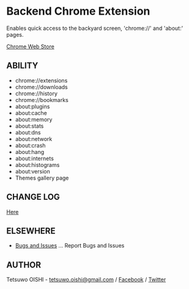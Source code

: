 Backend Chrome Extension
========================

Enables quick access to the backyard screen, 'chrome://' and 'about:' pages.

[Chrome Web Store](https://chrome.google.com/webstore/detail/eiingmhoibigiplopcmepmahoihedjnk)


ABILITY
-------
- chrome://extensions
- chrome://downloads
- chrome://history
- chrome://bookmarks
- about:plugins
- about:cache
- about:memory
- about:stats
- about:dns
- about:network
- about:crash
- about:hang
- about:internets
- about:histograms
- about:version
- Themes gallery page


CHANGE LOG
----------

[Here](https://github.com/tetsuwo/backend-chrome.ext/blob/master/CHANGELOG.md)


ELSEWHERE
---------

- [Bugs and Issues](https://github.com/tetsuwo/backend-chrome.ext/issues)
  ... Report Bugs and Issues


AUTHOR
------

Tetsuwo OISHI - 
tetsuwo.oishi@gmail.com / 
[Facebook](http://fb.me/tetsuwo) /
[Twitter](http://twitter.com/tetsukamp)




